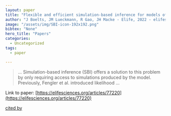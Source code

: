 ```yaml
---
layout: paper
title: "Flexible and efficient simulation-based inference for models of decision-making"
author: "J Boelts, JM Lueckmann, R Gao, JH Macke - Elife, 2022 - elifesciences.org"
image: "/assets/img/SBI-icon-192x192.png"
bibtex: "None"
hero_title: "Papers"
categories:
  - Uncategorized
tags:
  - paper

---
```

>… Simulation-based inference (SBI) offers a solution to this problem by only requiring access to simulations produced by the model. Previously, Fengler et al. introduced likelihood …

Link to paper: [https://elifesciences.org/articles/77220](https://elifesciences.org/articles/77220)

[cited by](https://scholar.google.com/scholar?cites=882615692154782472&as_sdt=2005&sciodt=0,5&hl=en&num=20)
